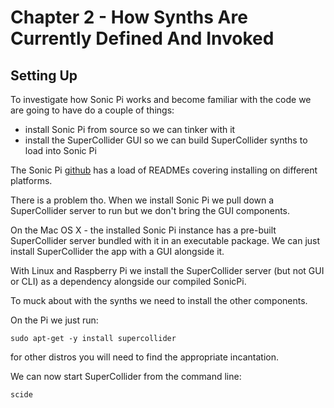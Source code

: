 # Chapter 2 - How Synths Are Currently Defined And Invoked

## Setting Up

To investigate how Sonic Pi works and become familiar with the code we are going to have do a couple of things:

* install Sonic Pi from source so we can tinker with it
* install the SuperCollider GUI so we can build SuperCollider synths to load into Sonic Pi

The Sonic Pi [github](https://github.com/sonic-pi-net/sonic-pi) has a load of READMEs covering installing on different platforms.

There is a problem tho. When we install Sonic Pi we pull down a SuperCollider server to run but we don't bring the GUI components.

On the Mac OS X - the installed Sonic Pi instance has a pre-built SuperCollider server bundled with it in an executable package. We can just install SuperCollider the app with a GUI alongside it.

With Linux and Raspberry Pi we install the SuperCollider server (but not GUI or CLI) as a dependency alongside our compiled SonicPi.

To muck about with the synths we need to install the other components.

On the Pi we just run:

```
sudo apt-get -y install supercollider
```

for other distros you will need to find the appropriate incantation.

We can now start SuperCollider from the command line:

```
scide
```

